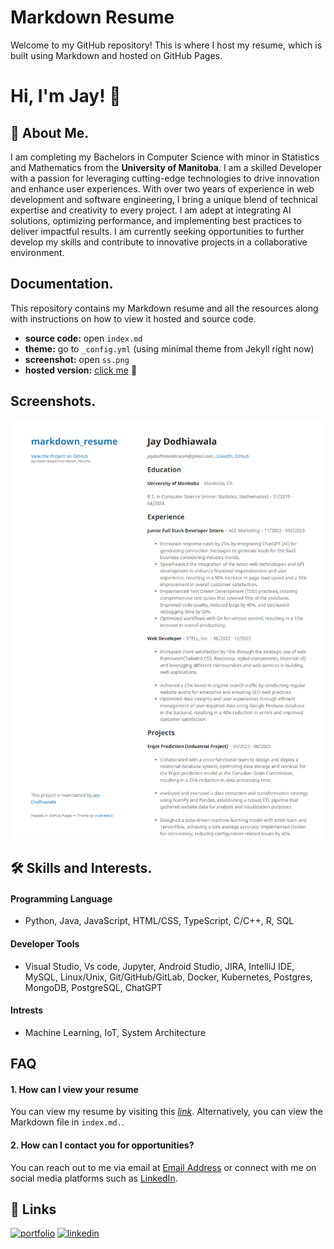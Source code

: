 # Markdown Resume

Welcome to my GitHub repository! This is where I host my resume, which is built using Markdown and hosted on GitHub Pages.

# Hi, I'm Jay! 👋

## 🚀 About Me.

I am completing my Bachelors in Computer Science with minor in Statistics and Mathematics from the **University of Manitoba**. I am a skilled Developer with a passion for leveraging cutting-edge technologies to drive innovation and enhance user experiences. With over two years of experience in web development and software engineering, I bring a unique blend of technical expertise and creativity to every project. I am adept at integrating AI solutions, optimizing performance, and implementing best practices to deliver impactful results. I am currently seeking opportunities to further develop my skills and contribute to innovative projects in a collaborative environment.

## Documentation.

This repository contains my Markdown resume and all the resources along with instructions on how to view it hosted and source code.

- **source code:** open `index.md`
- **theme:** go to `_config.yml` (using minimal theme from Jekyll right now)
- **screenshot:** open `ss.png`
- **hosted version:** [click me](https://jay-dodhiawala.github.io/markdown_resume/) 🎉

## Screenshots.

![App Screenshot](./ss.png)

## 🛠 Skills and Interests.

#### Programming Language

- Python, Java, JavaScript, HTML/CSS, TypeScript, C/C++, R, SQL

#### Developer Tools

- Visual Studio, Vs code, Jupyter, Android Studio, JIRA, IntelliJ IDE, MySQL, Linux/Unix, Git/GitHub/GitLab, Docker, Kubernetes, Postgres, MongoDB, PostgreSQL, ChatGPT

#### Intrests

- Machine Learning, IoT, System Architecture

## FAQ

#### 1. How can I view your resume

You can view my resume by visiting this _[link](https://jay-dodhiawala.github.io/markdown_resume/)_. Alternatively, you can view the Markdown file in `index.md.`.

#### 2. How can I contact you for opportunities?

You can reach out to me via email at [Email Address](mailto:jaydodhiawala.work@gmail.com) or connect with me on social media platforms such as [LinkedIn](https://linkedin.com/in/jaydodhiawala).

## 🔗 Links

<!-- [![portfolio](https://img.shields.io/badge/my_portfolio-000?style=for-the-badge&logo=ko-fi&logoColor=white)](https://katherineoelsner.com/) -->

[![portfolio](https://img.shields.io/badge/my_email_@-000?style=for-the-badge&logo=ko-fi&logoColor=white)](mailto:jaydodhiawala.work@gmail.com)
[![linkedin](https://img.shields.io/badge/linkedin-0A66C2?style=for-the-badge&logo=linkedin&logoColor=white)](https://linkedin.com/in/jaydodhiawala)

<!-- [![twitter](https://img.shields.io/badge/twitter-1DA1F2?style=for-the-badge&logo=twitter&logoColor=white)](https://twitter.com/) -->
